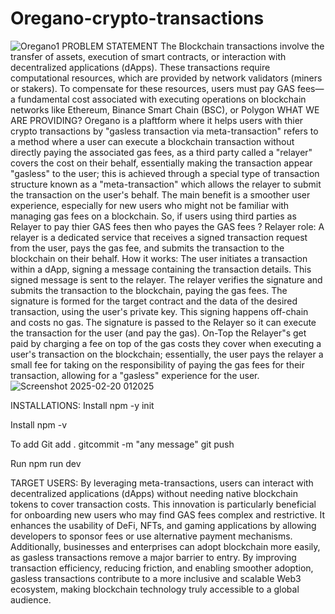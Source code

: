 # Oregano-crypto-transactions
![Oregano1](https://github.com/user-attachments/assets/a0a2a158-17e7-4a99-9e74-14d2c6d70341)
PROBLEM STATEMENT
The Blockchain transactions involve the transfer of assets, execution of smart contracts, or interaction with decentralized applications (dApps). These transactions require computational resources, which are provided by network validators (miners or stakers). To compensate for these resources, users must pay GAS fees—a fundamental cost associated with executing operations on blockchain networks like Ethereum, Binance Smart Chain (BSC), or Polygon
WHAT WE ARE PROVIDING?
Oregano is a plaftform where it helps users with thier crypto transactions by "gasless transaction via meta-transaction" refers to a method where a user can execute a blockchain transaction without directly paying the associated gas fees, as a third party called a "relayer" covers the cost on their behalf, essentially making the transaction appear "gasless" to the user; this is achieved through a special type of transaction structure known as a "meta-transaction" which allows the relayer to submit the transaction on the user's behalf. The main benefit is a smoother user experience, especially for new users who might not be familiar with managing gas fees on a blockchain. So, if users using third parties as Relayer to pay thier GAS fees then who payes the GAS fees ? Relayer role: A relayer is a dedicated service that receives a signed transaction request from the user, pays the gas fee, and submits the transaction to the blockchain on their behalf. How it works: The user initiates a transaction within a dApp, signing a message containing the transaction details. This signed message is sent to the relayer. The relayer verifies the signature and submits the transaction to the blockchain, paying the gas fees. The signature is formed for the target contract and the data of the desired transaction, using the user's private key. This signing happens off-chain and costs no gas. The signature is passed to the Relayer so it can execute the transaction for the user (and pay the gas). On-Top the Relayer"s get paid by charging a fee on top of the gas costs they cover when executing a user's transaction on the blockchain; essentially, the user pays the relayer a small fee for taking on the responsibility of paying the gas fees for their transaction, allowing for a "gasless" experience for the user.
![Screenshot 2025-02-20 012025](https://github.com/user-attachments/assets/03c5805c-0027-4b11-8f77-f103f97d6f6f)

INSTALLATIONS:
Install
npm -y init

Install
npm -v

To add
Git add .
gitcommit -m "any message"
git push

Run
npm run dev

TARGET USERS:
By leveraging meta-transactions, users can interact with decentralized applications (dApps) without needing native blockchain tokens to cover transaction costs. This innovation is particularly beneficial for onboarding new users who may find GAS fees complex and restrictive. It enhances the usability of DeFi, NFTs, and gaming applications by allowing developers to sponsor fees or use alternative payment mechanisms. Additionally, businesses and enterprises can adopt blockchain more easily, as gasless transactions remove a major barrier to entry. By improving transaction efficiency, reducing friction, and enabling smoother adoption, gasless transactions contribute to a more inclusive and scalable Web3 ecosystem, making blockchain technology truly accessible to a global audience.
